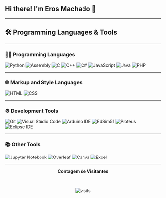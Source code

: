 ## Hi there! I'm Eros Machado 👋

---

## 🛠️ Programming Languages & Tools

---

### 🧑‍💻 **Programming Languages**
![Python](https://img.shields.io/badge/Python-3776AB?style=for-the-badge&logo=python&logoColor=white)
![Assembly](https://img.shields.io/badge/Assembly-525252?style=for-the-badge&logo=assembler&logoColor=white)
![C](https://img.shields.io/badge/C-A8B9CC?style=for-the-badge&logo=c&logoColor=white)
![C++](https://img.shields.io/badge/C++-00599C?style=for-the-badge&logo=cplusplus&logoColor=white)
![C#](https://img.shields.io/badge/C%23-239120?style=for-the-badge&logo=csharp&logoColor=white)
![JavaScript](https://img.shields.io/badge/JavaScript-F7DF1E?style=for-the-badge&logo=javascript&logoColor=black)
![Java](https://img.shields.io/badge/Java-ED8B00?style=for-the-badge&logo=java&logoColor=white)
![PHP](https://img.shields.io/badge/PHP-777BB4?style=for-the-badge&logo=php&logoColor=white)

---

### 🌐 **Markup and Style Languages**
![HTML](https://img.shields.io/badge/HTML-E34F26?style=for-the-badge&logo=html5&logoColor=white)
![CSS](https://img.shields.io/badge/CSS-1572B6?style=for-the-badge&logo=css3&logoColor=white)

---

### ⚙️ **Development Tools**
![Git](https://img.shields.io/badge/Git-F05032?style=for-the-badge&logo=git&logoColor=white)
![Visual Studio Code](https://img.shields.io/badge/VS%20Code-0078D4?style=for-the-badge&logo=visualstudiocode&logoColor=white)
![Arduino IDE](https://img.shields.io/badge/Arduino_IDE-00979D?style=for-the-badge&logo=arduino&logoColor=white)
![EdSim51](https://img.shields.io/badge/EdSim51-4285F4?style=for-the-badge&logo=microchip&logoColor=white)
![Proteus](https://img.shields.io/badge/Proteus-32CD32?style=for-the-badge)
![Eclipse IDE](https://img.shields.io/badge/Eclipse-2C2255?style=for-the-badge&logo=eclipse&logoColor=white)

---

### 📚 **Other Tools**
![Jupyter Notebook](https://img.shields.io/badge/Jupyter-F37626?style=for-the-badge&logo=jupyter&logoColor=white)
![Overleaf](https://img.shields.io/badge/Overleaf-47A141?style=for-the-badge&logo=overleaf&logoColor=white)
![Canva](https://img.shields.io/badge/Canva-00C4CC?style=for-the-badge&logo=canva&logoColor=white)
![Excel](https://img.shields.io/badge/Excel-217346?style=for-the-badge&logo=microsoftexcel&logoColor=white)

---

<p align="center"><b>Contagem de Visitantes</b></p> 
<br>
<p align="center"><img src="https://visit-counter.vercel.app/counter.png?page=https%3A%2F%2Fgithub.com%2FErosMachado&s=60&c=0d38ba&bg=00000000&no=6&ff=digii&tb=&ta=" alt="visits"></p> 
<br>
